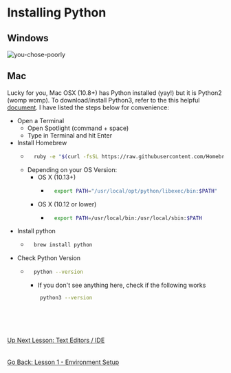 # Installing Python

## Windows
![you-chose-poorly](https://i.pinimg.com/originals/5a/42/97/5a4297bac22f1fa0ef13d5ec1d67b366.jpg)


## Mac
Lucky for you, Mac OSX (10.8+) has Python installed (yay!) but it is Python2 (womp womp). To download/install Python3,
refer to the this helpful [document](https://docs.python-guide.org/starting/install3/osx/). I have listed the steps below
for convenience:
* Open a Terminal
    * Open Spotlight (command + space)
    * Type in Terminal and hit Enter
* Install Homebrew
    * ```bash
        ruby -e "$(curl -fsSL https://raw.githubusercontent.com/Homebrew/install/master/install)" 
      ```
    * Depending on your OS Version:
        * OS X (10.13+)
            * ```bash
                export PATH="/usr/local/opt/python/libexec/bin:$PATH"
              ```
        * OS X (10.12 or lower)
            * ```bash
                export PATH=/usr/local/bin:/usr/local/sbin:$PATH
              ```
* Install python
    * ```bash
        brew install python
      ```
* Check Python Version
    * ```bash
        python --version
      ```
        * If you don't see anything here, check if the following works
        ```bash
            python3 --version
        ```
\
\
\
\
[Up Next Lesson: Text Editors / IDE](text-editor.md)
\
\
\
[Go Back: Lesson 1 - Environment Setup](../README.md)
